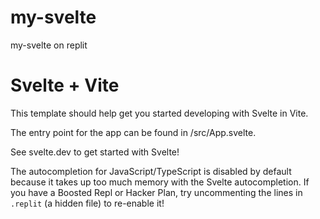 # my-svelte
my-svelte on replit

# Svelte + Vite

This template should help get you started developing with Svelte in Vite.

The entry point for the app can be found in /src/App.svelte.


See svelte.dev to get started with Svelte!


The autocompletion for JavaScript/TypeScript is disabled by default because it takes up too much memory with the Svelte autocompletion. If you have a Boosted Repl or Hacker Plan, try uncommenting the lines in `.replit` (a hidden file) to re-enable it!

